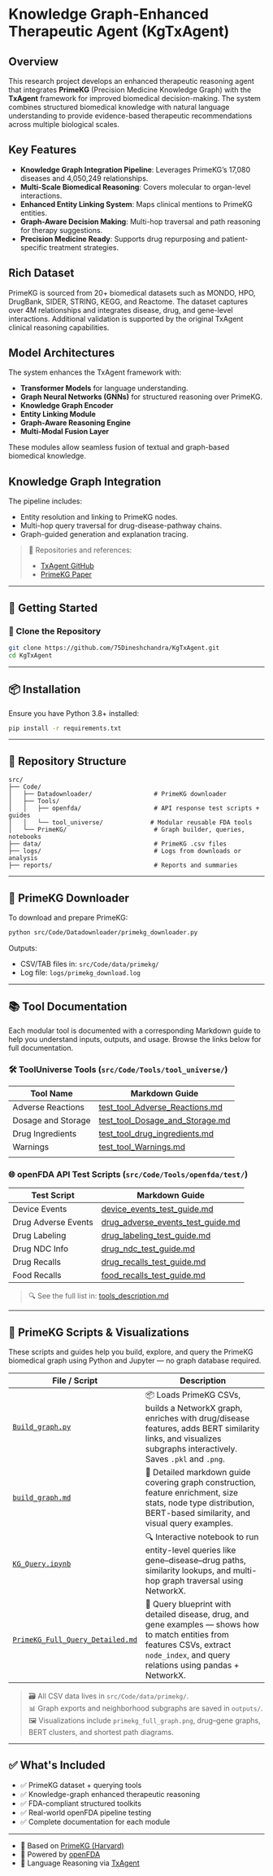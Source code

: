 # **Knowledge Graph-Enhanced Therapeutic Agent (KgTxAgent)**

## **Overview**
This research project develops an enhanced therapeutic reasoning agent that integrates **PrimeKG** (Precision Medicine Knowledge Graph) with the **TxAgent** framework for improved biomedical decision-making. The system combines structured biomedical knowledge with natural language understanding to provide evidence-based therapeutic recommendations across multiple biological scales.

## **Key Features**

- **Knowledge Graph Integration Pipeline**: Leverages PrimeKG’s 17,080 diseases and 4,050,249 relationships.
- **Multi-Scale Biomedical Reasoning**: Covers molecular to organ-level interactions.
- **Enhanced Entity Linking System**: Maps clinical mentions to PrimeKG entities.
- **Graph-Aware Decision Making**: Multi-hop traversal and path reasoning for therapy suggestions.
- **Precision Medicine Ready**: Supports drug repurposing and patient-specific treatment strategies.

## **Rich Dataset**
PrimeKG is sourced from 20+ biomedical datasets such as MONDO, HPO, DrugBank, SIDER, STRING, KEGG, and Reactome. The dataset captures over 4M relationships and integrates disease, drug, and gene-level interactions. Additional validation is supported by the original TxAgent clinical reasoning capabilities.

## **Model Architectures**
The system enhances the TxAgent framework with:

- **Transformer Models** for language understanding.
- **Graph Neural Networks (GNNs)** for structured reasoning over PrimeKG.
- **Knowledge Graph Encoder**
- **Entity Linking Module**
- **Graph-Aware Reasoning Engine**
- **Multi-Modal Fusion Layer**

These modules allow seamless fusion of textual and graph-based biomedical knowledge.

## **Knowledge Graph Integration**
The pipeline includes:

- Entity resolution and linking to PrimeKG nodes.
- Multi-hop query traversal for drug-disease-pathway chains.
- Graph-guided generation and explanation tracing.

> 📎 Repositories and references:
> - [TxAgent GitHub](https://github.com/mims-harvard/TxAgent)
> - [PrimeKG Paper](https://www.nature.com/articles/s41597-023-01960-3)

---

## 🚀 Getting Started

### 📁 Clone the Repository

```bash
git clone https://github.com/75Dineshchandra/KgTxAgent.git
cd KgTxAgent
```

---

## 📦 Installation

Ensure you have Python 3.8+ installed:

```bash
pip install -r requirements.txt
```

---

## 📁 Repository Structure

```
src/
├── Code/
│   ├── Datadownloader/                 # PrimeKG downloader
│   ├── Tools/
│   │   ├── openfda/                    # API response test scripts + guides
│   │   └── tool_universe/             # Modular reusable FDA tools
│   └── PrimeKG/                        # Graph builder, queries, notebooks
├── data/                               # PrimeKG .csv files
├── logs/                               # Logs from downloads or analysis
├── reports/                            # Reports and summaries
```

---

## 🧬 PrimeKG Downloader

To download and prepare PrimeKG:

```bash
python src/Code/Datadownloader/primekg_downloader.py
```

Outputs:
- CSV/TAB files in: `src/Code/data/primekg/`
- Log file: `logs/primekg_download.log`

---

## 📚 Tool Documentation

Each modular tool is documented with a corresponding Markdown guide to help you understand inputs, outputs, and usage. Browse the links below for full documentation.

### 🛠 ToolUniverse Tools (`src/Code/Tools/tool_universe/`)

| Tool Name             | Markdown Guide                                                                 |
|-----------------------|---------------------------------------------------------------------------------|
| Adverse Reactions     | [test_tool_Adverse_Reactions.md](src/Code/Tools/tool_universe/test/test_tool_Adverse_Reactions.md) |
| Dosage and Storage    | [test_tool_Dosage_and_Storage.md](src/Code/Tools/tool_universe/test/test_tool_Dosage_and_Storage.md) |
| Drug Ingredients      | [test_tool_drug_ingredients.md](src/Code/Tools/tool_universe/test/test_tool_drug_ingredients.md) |
| Warnings              | [test_tool_Warnings.md](src/Code/Tools/tool_universe/test/test_tool_Warnings.md) |
                                                        |

### 🌐 openFDA API Test Scripts (`src/Code/Tools/openfda/test/`)

| Test Script              | Markdown Guide                                                                 |
|--------------------------|---------------------------------------------------------------------------------|
| Device Events            | [device_events_test_guide.md](src/Code/Tools/openfda/test/device_events_test_guide.md) |
| Drug Adverse Events      | [drug_adverse_events_test_guide.md](src/Code/Tools/openfda/test/drug_adverse_events_test_guide.md) |
| Drug Labeling            | [drug_labeling_test_guide.md](src/Code/Tools/openfda/test/drug_labeling_test_guide.md) |
| Drug NDC Info            | [drug_ndc_test_guide.md](src/Code/Tools/openfda/test/drug_ndc_test_guide.md) |
| Drug Recalls             | [drug_recalls_test_guide.md](src/Code/Tools/openfda/test/drug_recalls_test_guide.md) |
| Food Recalls             | [food_recalls_test_guide.md](src/Code/Tools/openfda/test/food_recalls_test_guide.md) |

> 🔍 See the full list in: [tools_description.md](src/Code/Tools/tool_universe/tools_description.md)
---

## 📘 PrimeKG Scripts & Visualizations

These scripts and guides help you build, explore, and query the PrimeKG biomedical graph using Python and Jupyter — no graph database required.

| File / Script                             | Description                                                                                                  |
|-------------------------------------------|--------------------------------------------------------------------------------------------------------------|
| [`Build_graph.py`](src/Code/PrimeKG/Build_graph.py) | 📦 Loads PrimeKG CSVs, builds a NetworkX graph, enriches with drug/disease features, adds BERT similarity links, and visualizes subgraphs interactively. Saves `.pkl` and `.png`. |
| [`build_graph.md`](src/Code/PrimeKG/build_graph.md) | 📘 Detailed markdown guide covering graph construction, feature enrichment, size stats, node type distribution, BERT-based similarity, and visual query examples. |
| [`KG_Query.ipynb`](src/Code/PrimeKG/KG_Query.ipynb) | 🔍 Interactive notebook to run entity-level queries like gene–disease–drug paths, similarity lookups, and multi-hop graph traversal using NetworkX. |
| [`PrimeKG_Full_Query_Detailed.md`](src/Code/PrimeKG/PrimeKG_Full_Query_Detailed.md) | 📖 Query blueprint with detailed disease, drug, and gene examples — shows how to match entities from features CSVs, extract `node_index`, and query relations using pandas + NetworkX. |

> 🗃️ All CSV data lives in `src/Code/data/primekg/`.  
> 📊 Graph exports and neighborhood subgraphs are saved in `outputs/`.  
> 🖼️ Visualizations include `primekg_full_graph.png`, drug–gene graphs, BERT clusters, and shortest path diagrams.

---
## ✅ What's Included

- ✅ PrimeKG dataset + querying tools  
- ✅ Knowledge-graph enhanced therapeutic reasoning  
- ✅ FDA-compliant structured toolkits  
- ✅ Real-world openFDA pipeline testing  
- ✅ Complete documentation for each module  

---

- 📘 Based on [PrimeKG (Harvard)](https://github.com/mims-harvard/PrimeKG)  
- 💊 Powered by [openFDA](https://open.fda.gov)  
- 🤖 Language Reasoning via [TxAgent](https://github.com/mims-harvard/TxAgent)
